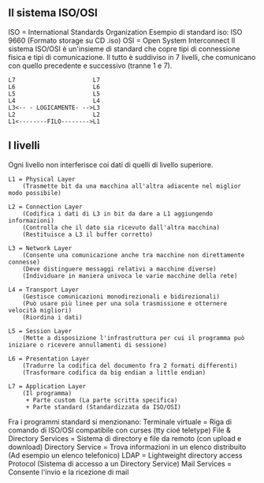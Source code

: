 ## Il sistema ISO/OSI
ISO = International Standards Organization
Esempio di standard iso: ISO 9660 (Formato storage su CD .iso)
OSI = Open System Interconnect
Il sistema ISO/OSI è un'insieme di standard che copre tipi di connessione fisica
e tipi di comunicazione. Il tutto è suddiviso in 7 livelli, che comunicano con quello
precedente e successivo (tranne 1 e 7).
```
L7                      L7
L6                      L6
L5                      L5
L4                      L4
L3<-- - LOGICAMENTE- -->L3
L2                      L2
L1<--------FILO-------->L1
```
## I livelli

Ogni livello non interferisce coi dati di quelli di livello superiore.
```
L1 = Physical Layer 
    (Trasmette bit da una macchina all'altra adiacente nel miglior modo possibile)

L2 = Connection Layer
    (Codifica i dati di L3 in bit da dare a L1 aggiungendo informazioni)
    (Controlla che il dato sia ricevuto dall'altra macchina)
    (Restituisce a L3 il buffer corretto)

L3 = Network Layer
    (Consente una comunicazione anche tra macchine non direttamente connesse)
    (Deve distinguere messaggi relativi a macchine diverse)
    (Individuare in maniera univoca le varie macchine della rete)

L4 = Transport Layer
    (Gestisce comunicazioni monodirezionali e bidirezionali)
    (Può usare più linee per una sola trasmissione e otternere velocità migliori)
    (Riordina i dati)

L5 = Session Layer
    (Mette a disposizione l'infrastruttura per cui il programma può iniziare o ricevere annullamenti di sessione)

L6 = Presentation Layer
    (Tradurre la codifica del documento fra 2 formati differenti)
    (Trasformare codifica da big endian a little endian)
    
L7 = Application Layer
    (Il programma)
     + Parte custom (La parte scritta specifica)
     + Parte standard (Standardizzata da ISO/OSI)
 ```

Fra i programmi standard si menzionano:
Terminale virtuale = Riga di comando di ISO/OSI compatibile con curses (tty cioé teletype)
File & Directory Services = Sistema di directory e file da remoto (con upload e download)
Directory Service = Trova informazioni in un elenco distribuito (Ad esempio un elenco telefonico)
LDAP = Lightweight directory access Protocol (Sistema di accesso a un Directory Service)
Mail Services = Consente l'invio e la ricezione di mail